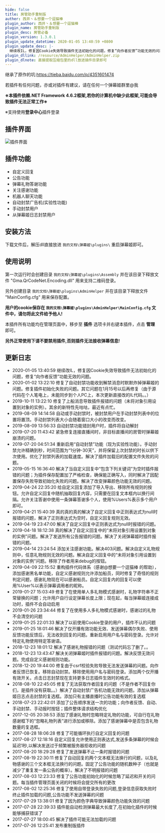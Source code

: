 ```yaml
---
hide: false
title: 房管助手重制版
auther: 西井丶＆想要一个逗猫棒
plugin_author: 西井丶＆想要一个逗猫棒
plugin_name: 房管助手重制版
plugin_desc: 房管必备
plugin_version: 1.3.0.1
plugin_update_datetime: 2020-01-05 13:40:59 +0800
plugin_update_desc: |-
  继续改IL，修复因Cookie失效导致插件无法初始化的问题，修复“向作者反馈”功能无效的问题。上一版更新内容：修复了自动封禁功能收到解禁消息时默默炸掉弹幕姬的问题。修复插件初始化失败的问题。其它问题在1月15号以后再修复（由于源代码在个人笔电上，未能同步到个人PC上，本次更新直接改的IL代码。。）
plugin_dllink: /resource/AdminHelper/AdminHelper.zip
plugin_dlnote: 直接提取压缩包里的dll放进插件目录即可
---
```


继承了原作的坑:https://tieba.baidu.com/p/4351601474

若插件有任何问题，亦或对插件有建议，请在任何一个弹幕姬群里@我

**※本插件依赖.NET Framework 4.6.2框架,若你的计算机中缺少此框架,可能会导致插件无法正常工作※**

※支持使用**登录中心**插件登录

插件界面
---
<img class="shadow" src="https://www.danmuji.cn/resource/AdminHelper/preview.png" alt="插件界面" />

插件功能
---
- 自定义回复
- 公告功能
- 弹幕礼物答谢功能
- 关注感谢功能
- 机器人聊天功能
- 自动封禁广告机(实验性功能)
- 手动封禁用户
- 从弹幕姬日志封禁用户

安装方法
---

下载文件后，解压dll直接放进 `我的文档\弹幕姬\plugins\` 重启弹幕姬即可。

使用说明
---

第一次运行时会创建目录 `我的文档\弹幕姬\plugins\Assembly` 并在该目录下释放文件 "Gma.QrCodeNet.Encoding.dll" 用来支持二维码登录。

另外创建目录 `我的文档\弹幕姬\plugins\AdminHelper` 并在该目录下释放文件 "MainConfig.cfg" 用来保存配置。

**用户的cookie保存在 `我的文档\弹幕姬\plugins\AdminHelper\MainConfig.cfg` 文件中，请勿将此文件给予他人!**

本插件所有功能均在管理页面中，移步至 **插件** 选项卡并右键本插件，点击 **管理** 即可。

**另外正常使用下请不要禁用插件,否则插件无法接收弹幕信息!**

更新日志
---
- 2020-01-05 13:40:59 继续改IL，修复因Cookie失效导致插件无法初始化的问题，修复“向作者反馈”功能无效的问题。
- 2020-01-02 13:22:10 修复了自动封禁功能收到解禁消息时默默炸掉弹幕姬的问题。修复插件初始化失败的问题。其它问题在1月15号以后再修复（由于源代码在个人笔电上，未能同步到个人PC上，本次更新直接改的IL代码。。）
- 2019-10-11 13:22:10 修复了上船消息导致插件报错的问题（未将对象引用设置到对象的实例）。其余的新特性先咕咕，最近有点忙。
- 2019-08-09 14:14:58 自动或手动封禁时，被封禁用户在手动封禁列表中的位置将置顶。手动封禁列表大小会随着窗口大小的改变而改变。
- 2019-08-09 13:56:33 自动封禁功能错封用户时，插件将自动解封
- 2019-07-20 11:43:42 紧急修复连接直播间时，非目标直播间的房管时弹幕姬崩溃的问题。
- 2019-07-20 04:51:34 重新启用“自动封禁”功能（现为实验性功能）。手动封禁允许精确到秒，时间范围为“1分钟-30天”，并将保留上次封禁的时长以供下次使用。优化了封禁列表的加载速度。解决了插件加载旧的配置文件失败的问题。
- 2019-05-15 16:36:40 解决了当自定义回复中“包含下列关键词”为空时插件报错的问题；为插件保存配置加了严格检查，确保能正确写入，同时解决了因配置保存失败导致初始化失败的问题。解决了改变弹幕颜色功能无效的问题。
- 2019-04-24 22:35:20 给自定义回复添加了导入导出、移除所有规则的按钮。允许自定义回复中随机抽取回复内容，只需要在回复文本框内以换行间隔。允许关注答谢中使用一条弹幕答谢多个人，使用%Users%表示多个用户即可。
- 2019-04-21 15:40:39 真的真的真的解决了自定义回复中正则表达式为null时报错的问题，解决了正则表达式为空时，自定义回复规则无效。
- 2019-04-19 23:47:00 解决了自定义回复中正则表达式为null时报错的问题。
- 2019-04-18 18:12:38 真的解决了自定义回复中的“未将对象引用设置到对象的实例”问题。解决了发送所有公告报错的问题。解决了关闭弹幕姬时插件报错的问题。
- 2019-04-14 23:24:54 添加关注感谢功能。解决403问题。解决自定义礼物规则中，任意礼物规则无效的问题。解决自定义回复中的“未将对象引用设置到对象的实例”问题。移除了作者用来debug的按钮。
- 2019-04-09 22:15:52 重构插件代码体系（感谢@想要一个逗猫棒 的帮助），添加感谢黑名单功能，自定义感谢规则允许添加船员，同时修复了奇怪的规则判定问题，感谢礼物现在可以感谢船员。自定义回复内的回复可以使用%User%以表示弹幕调用者的昵称。
- 2019-01-27 15:03:49 修复了在使用单人多礼物模式感谢时，礼物字符串不正常替换的问题；允许用户自行设定弹幕长度上限；现在起，每当弹幕姬连接成功时，插件不会自动启用
- 2019-01-26 23:34:44 修复了在使用多人多礼物模式感谢时，感谢过的礼物不会清空的问题
- 2019-01-25 22:01:33 解决了以前使用Cookie登录的用户，插件不认的问题
- 2019-01-25 18:01:46 解决了仅开播有效功能无效、发送弹幕偶尔失败、使用反馈功能反馈后，无法收到回复的问题。重新启用用户名与密码登录。允许对特定礼物使用特定答谢语。
- 2018-12-23 18:01:12 解决了感谢礼物报错的问题（测试代码忘了删了。。
- 2018-12-23 13:43:47 解决关闭弹幕姬时插件报错的问题。解决反馈无效问题。完成自定义感谢规则功能。
- 2018-12-20 19:44:00 修复由于csrf校验失败导致无法发送弹幕的问题。向作者反馈已恢复。移除自动封禁。移除使用用户名与密码登录。添加两个仅开播有效开关。点击日志封禁现在支持更多日志插件生效时的格式。
- 2018-08-10 22:45:05 修复了无法获取作者回复的问题（不是作者不回复你们，是插件没有获取。。）解决了自动封禁广告机功能无效的问题。添加从弹幕姬日志点击封禁的复选框。添加只有主播直播时公告功能有效的复选框
- 2018-07-23 22:42:01 添加了公告顺序发送一次的功能；向作者反馈、自动、手动封禁、手动报时按钮；插件整体请求结构优化
- 2017-12-05 20:38:53 添加了感谢礼物时忽略特定礼物的功能，可自行在礼物感谢框下的“忽略礼物列表”进行添加或移除。添加了感谢弹幕中是否包含礼物数量的复选框。
- 2017-08-28 18:06:28 修复了可能循环执行自定义回复的问题
- 2017-08-27 12:18:16 自定义回复允许使用正则表达式,发送多条弹幕的时候会延迟1秒,以解决发送过于频繁被服务器拒收的问题
- 2017-08-20 18:29:28 修复了发送弹幕不止一条时报错的问题
- 2017-08-19 22:30:11 修复了自动回复的两个文本框无法换行的问题，以及礼物感谢的三个文本框无法换行的问题。固定了公告功能的随机数种子（也就是减少了重复发一条公告的概率）。解决了不明报错的问题
- 2017-08-03 12:23:33 修复了公告功能初始化的时候忽略了延迟和开关的问题。每当插件管理页面关闭的时候将会提交所有的更改
- 2017-08-02 12:25:36 修复了使用自带登录失败的问题,登录信息获取失败时终止插件加载的问题,公告功能不发送弹幕的问题
- 2017-07-29 13:38:01 修复了因为颜色字典导致弹幕颜色功能失效的问题
- 2017-07-28 22:39:33 插件能自动检测弹幕最大长度了,在初始化插件的时候能够捕获错误了
- 2017-07-27 18:00:45 解决了插件可能无法加载的问题
- 2017-07-26 12:25:41 发布重制版插件
